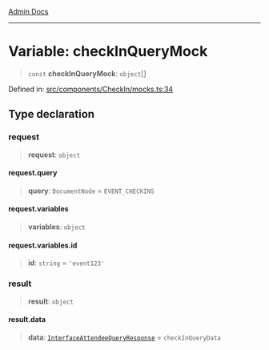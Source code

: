 [Admin Docs](/)

***

# Variable: checkInQueryMock

> `const` **checkInQueryMock**: `object`[]

Defined in: [src/components/CheckIn/mocks.ts:34](https://github.com/gautam-divyanshu/talawa-admin/blob/10f2081e01fc4f6c0767e35f8c4ed3f09fb1baac/src/components/CheckIn/mocks.ts#L34)

## Type declaration

### request

> **request**: `object`

#### request.query

> **query**: `DocumentNode` = `EVENT_CHECKINS`

#### request.variables

> **variables**: `object`

#### request.variables.id

> **id**: `string` = `'event123'`

### result

> **result**: `object`

#### result.data

> **data**: [`InterfaceAttendeeQueryResponse`](../../types/interfaces/InterfaceAttendeeQueryResponse.md) = `checkInQueryData`
